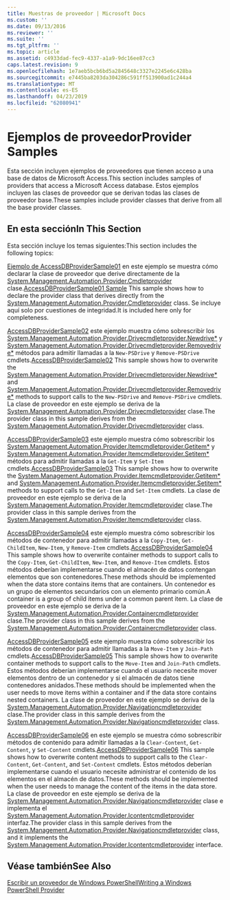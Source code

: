 ```yaml
---
title: Muestras de proveedor | Microsoft Docs
ms.custom: ''
ms.date: 09/13/2016
ms.reviewer: ''
ms.suite: ''
ms.tgt_pltfrm: ''
ms.topic: article
ms.assetid: c4933dad-fec9-4337-a1a9-9dc16ee87cc3
caps.latest.revision: 9
ms.openlocfilehash: 1e7aeb5bcb6bd5a2845648c3327e2245e6c428ba
ms.sourcegitcommit: e7445ba8203da304286c591ff513900ad1c244a4
ms.translationtype: MT
ms.contentlocale: es-ES
ms.lasthandoff: 04/23/2019
ms.locfileid: "62080941"
---
```

# <a name="provider-samples"></a><span data-ttu-id="f37f1-102">Ejemplos de proveedor</span><span class="sxs-lookup"><span data-stu-id="f37f1-102">Provider Samples</span></span>

<span data-ttu-id="f37f1-103">Esta sección incluyen ejemplos de proveedores que tienen acceso a una base de datos de Microsoft Access.</span><span class="sxs-lookup"><span data-stu-id="f37f1-103">This section includes samples of providers that access a Microsoft Access database.</span></span> <span data-ttu-id="f37f1-104">Estos ejemplos incluyen las clases de proveedor que se derivan todas las clases de proveedor base.</span><span class="sxs-lookup"><span data-stu-id="f37f1-104">These samples include provider classes that derive from all the base provider classes.</span></span>

## <a name="in-this-section"></a><span data-ttu-id="f37f1-105">En esta sección</span><span class="sxs-lookup"><span data-stu-id="f37f1-105">In This Section</span></span>

<span data-ttu-id="f37f1-106">Esta sección incluye los temas siguientes:</span><span class="sxs-lookup"><span data-stu-id="f37f1-106">This section includes the following topics:</span></span>

<span data-ttu-id="f37f1-107">[Ejemplo de AccessDBProviderSample01](./accessdbprovidersample01.md) en este ejemplo se muestra cómo declarar la clase de proveedor que derive directamente de la [System.Management.Automation.Provider.Cmdletprovider](/dotnet/api/System.Management.Automation.Provider.CmdletProvider) clase.</span><span class="sxs-lookup"><span data-stu-id="f37f1-107">[AccessDBProviderSample01 Sample](./accessdbprovidersample01.md) This sample shows how to declare the provider class that derives directly from the [System.Management.Automation.Provider.Cmdletprovider](/dotnet/api/System.Management.Automation.Provider.CmdletProvider) class.</span></span> <span data-ttu-id="f37f1-108">Se incluye aquí solo por cuestiones de integridad.</span><span class="sxs-lookup"><span data-stu-id="f37f1-108">It is included here only for completeness.</span></span>

<span data-ttu-id="f37f1-109">[AccessDBProviderSample02](./accessdbprovidersample02.md) este ejemplo muestra cómo sobrescribir los [System.Management.Automation.Provider.Drivecmdletprovider.Newdrive\*](/dotnet/api/System.Management.Automation.Provider.DriveCmdletProvider.NewDrive) y [ System.Management.Automation.Provider.Drivecmdletprovider.Removedrive\*](/dotnet/api/System.Management.Automation.Provider.DriveCmdletProvider.RemoveDrive) métodos para admitir llamadas a la `New-PSDrive` y `Remove-PSDrive` cmdlets.</span><span class="sxs-lookup"><span data-stu-id="f37f1-109">[AccessDBProviderSample02](./accessdbprovidersample02.md) This sample shows how to overwrite the [System.Management.Automation.Provider.Drivecmdletprovider.Newdrive\*](/dotnet/api/System.Management.Automation.Provider.DriveCmdletProvider.NewDrive) and [System.Management.Automation.Provider.Drivecmdletprovider.Removedrive\*](/dotnet/api/System.Management.Automation.Provider.DriveCmdletProvider.RemoveDrive) methods to support calls to the `New-PSDrive` and `Remove-PSDrive` cmdlets.</span></span> <span data-ttu-id="f37f1-110">La clase de proveedor en este ejemplo se deriva de la [System.Management.Automation.Provider.Drivecmdletprovider](/dotnet/api/System.Management.Automation.Provider.DriveCmdletProvider) clase.</span><span class="sxs-lookup"><span data-stu-id="f37f1-110">The provider class in this sample derives from the [System.Management.Automation.Provider.Drivecmdletprovider](/dotnet/api/System.Management.Automation.Provider.DriveCmdletProvider) class.</span></span>

<span data-ttu-id="f37f1-111">[AccessDBProviderSample03](./accessdbprovidersample03.md) este ejemplo muestra cómo sobrescribir los [System.Management.Automation.Provider.Itemcmdletprovider.Getitem\*](/dotnet/api/System.Management.Automation.Provider.ItemCmdletProvider.GetItem) y [ System.Management.Automation.Provider.Itemcmdletprovider.Setitem\*](/dotnet/api/System.Management.Automation.Provider.ItemCmdletProvider.SetItem) métodos para admitir llamadas a la `Get-Item` y `Set-Item` cmdlets.</span><span class="sxs-lookup"><span data-stu-id="f37f1-111">[AccessDBProviderSample03](./accessdbprovidersample03.md) This sample shows how to overwrite the [System.Management.Automation.Provider.Itemcmdletprovider.Getitem\*](/dotnet/api/System.Management.Automation.Provider.ItemCmdletProvider.GetItem) and [System.Management.Automation.Provider.Itemcmdletprovider.Setitem\*](/dotnet/api/System.Management.Automation.Provider.ItemCmdletProvider.SetItem) methods to support calls to the `Get-Item` and `Set-Item` cmdlets.</span></span> <span data-ttu-id="f37f1-112">La clase de proveedor en este ejemplo se deriva de la [System.Management.Automation.Provider.Itemcmdletprovider](/dotnet/api/System.Management.Automation.Provider.ItemCmdletProvider) clase.</span><span class="sxs-lookup"><span data-stu-id="f37f1-112">The provider class in this sample derives from the [System.Management.Automation.Provider.Itemcmdletprovider](/dotnet/api/System.Management.Automation.Provider.ItemCmdletProvider) class.</span></span>

<span data-ttu-id="f37f1-113">[AccessDBProviderSample04](./accessdbprovidersample04.md) este ejemplo muestra cómo sobrescribir los métodos de contenedor para admitir llamadas a la `Copy-Item`, `Get-ChildItem`, `New-Item`, y `Remove-Item` cmdlets.</span><span class="sxs-lookup"><span data-stu-id="f37f1-113">[AccessDBProviderSample04](./accessdbprovidersample04.md) This sample shows how to overwrite container methods to support calls to the `Copy-Item`, `Get-ChildItem`, `New-Item`, and `Remove-Item` cmdlets.</span></span> <span data-ttu-id="f37f1-114">Estos métodos deberían implementarse cuando el almacén de datos contengan elementos que son contenedores.</span><span class="sxs-lookup"><span data-stu-id="f37f1-114">These methods should be implemented when the data store contains items that are containers.</span></span> <span data-ttu-id="f37f1-115">Un contenedor es un grupo de elementos secundarios con un elemento primario común.</span><span class="sxs-lookup"><span data-stu-id="f37f1-115">A container is a group of child items under a common parent item.</span></span> <span data-ttu-id="f37f1-116">La clase de proveedor en este ejemplo se deriva de la [System.Management.Automation.Provider.Containercmdletprovider](/dotnet/api/System.Management.Automation.Provider.ContainerCmdletProvider) clase.</span><span class="sxs-lookup"><span data-stu-id="f37f1-116">The provider class in this sample derives from the [System.Management.Automation.Provider.Containercmdletprovider](/dotnet/api/System.Management.Automation.Provider.ContainerCmdletProvider) class.</span></span>

<span data-ttu-id="f37f1-117">[AccessDBProviderSample05](./accessdbprovidersample05.md) este ejemplo muestra cómo sobrescribir los métodos de contenedor para admitir llamadas a la `Move-Item` y `Join-Path` cmdlets.</span><span class="sxs-lookup"><span data-stu-id="f37f1-117">[AccessDBProviderSample05](./accessdbprovidersample05.md) This sample shows how to overwrite container methods to support calls to the `Move-Item` and `Join-Path` cmdlets.</span></span> <span data-ttu-id="f37f1-118">Estos métodos deberían implementarse cuando el usuario necesite mover elementos dentro de un contenedor y si el almacén de datos tiene contenedores anidados.</span><span class="sxs-lookup"><span data-stu-id="f37f1-118">These methods should be implemented when the user needs to move items within a container and if the data store contains nested containers.</span></span> <span data-ttu-id="f37f1-119">La clase de proveedor en este ejemplo se deriva de la [System.Management.Automation.Provider.Navigationcmdletprovider](/dotnet/api/System.Management.Automation.Provider.NavigationCmdletProvider) clase.</span><span class="sxs-lookup"><span data-stu-id="f37f1-119">The provider class in this sample derives from the [System.Management.Automation.Provider.Navigationcmdletprovider](/dotnet/api/System.Management.Automation.Provider.NavigationCmdletProvider) class.</span></span>

<span data-ttu-id="f37f1-120">[AccessDBProviderSample06](./accessdbprovidersample06.md) en este ejemplo se muestra cómo sobrescribir métodos de contenido para admitir llamadas a la `Clear-Content`, `Get-Content`, y `Set-Content` cmdlets.</span><span class="sxs-lookup"><span data-stu-id="f37f1-120">[AccessDBProviderSample06](./accessdbprovidersample06.md) This sample shows how to overwrite content methods to support calls to the `Clear-Content`, `Get-Content`, and `Set-Content` cmdlets.</span></span> <span data-ttu-id="f37f1-121">Estos métodos deberían implementarse cuando el usuario necesite administrar el contenido de los elementos en el almacén de datos.</span><span class="sxs-lookup"><span data-stu-id="f37f1-121">These methods should be implemented when the user needs to manage the content of the items in the data store.</span></span> <span data-ttu-id="f37f1-122">La clase de proveedor en este ejemplo se deriva de la [System.Management.Automation.Provider.Navigationcmdletprovider](/dotnet/api/System.Management.Automation.Provider.NavigationCmdletProvider) clase e implementa el [ System.Management.Automation.Provider.Icontentcmdletprovider](/dotnet/api/System.Management.Automation.Provider.IContentCmdletProvider) interfaz.</span><span class="sxs-lookup"><span data-stu-id="f37f1-122">The provider class in this sample derives from the [System.Management.Automation.Provider.Navigationcmdletprovider](/dotnet/api/System.Management.Automation.Provider.NavigationCmdletProvider) class, and it implements the [System.Management.Automation.Provider.Icontentcmdletprovider](/dotnet/api/System.Management.Automation.Provider.IContentCmdletProvider) interface.</span></span>

## <a name="see-also"></a><span data-ttu-id="f37f1-123">Véase también</span><span class="sxs-lookup"><span data-stu-id="f37f1-123">See Also</span></span>

[<span data-ttu-id="f37f1-124">Escribir un proveedor de Windows PowerShell</span><span class="sxs-lookup"><span data-stu-id="f37f1-124">Writing a Windows PowerShell Provider</span></span>](./writing-a-windows-powershell-provider.md)